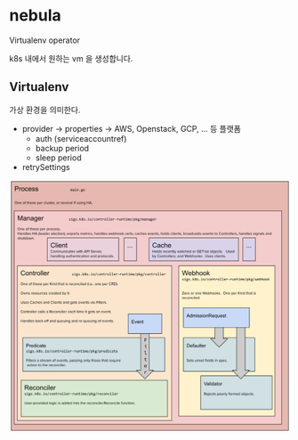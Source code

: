# nebula
Virtualenv operator

k8s 내에서 원하는 vm 을 생성합니다.

## Virtualenv
가상 환경을 의미한다. 
- provider -> properties ->  AWS, Openstack, GCP, ... 등 플랫폼 
  - auth (serviceaccountref) 
  - backup period
  - sleep period
- retrySettings



![img.png](img.png)